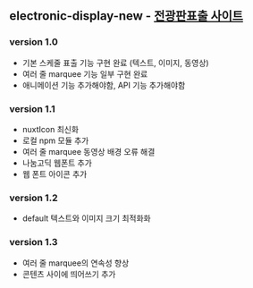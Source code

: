 ## electronic-display-new - [전광판표출 사이트](https://rlaghdtlr.github.io/stcN/electronic-display-new/)

### version 1.0

- 기본 스케줄 표출 기능 구현 완료 (텍스트, 이미지, 동영상)
- 여러 줄 marquee 기능 일부 구현 완료
- 애니메이션 기능 추가해야함, API 기능 추가해야함

### version 1.1

- nuxtIcon 최신화
- 로컬 npm 모듈 추가
- 여러 줄 marquee 동영상 배경 오류 해결
- 나눔고딕 웹폰트 추가
- 웹 폰트 아이콘 추가

### version 1.2

- default 텍스트와 이미지 크기 최적화화

### version 1.3

- 여러 줄 marquee의 연속성 향상
- 콘텐츠 사이에 띄어쓰기 추가
